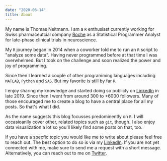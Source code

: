 ```yaml
---
date: "2020-06-14"
title: About
---
```


My name is Thomas Neitmann. I am a `R` enthusiast currently working for Swiss pharmaceutcial company [Roche](https://www.roche.com/) as a Statistical Programmer Analyst for late-phase clinical trials in neuroscience.

My `R` journey began in 2014 when a coworker told me to run an `R` script to "analyze some data". Having never programmed before at that time I was overwhelmed. But I took on the challenge and soon realized the power and joy of programming.

Since then I learned a couple of other programming languages including `MATLAB`, `Python` and `SAS`. But my favorite is still by far `R`.

I enjoy sharing my knowledge and started doing so publicly on [LinkedIn](https://www.linkedin.com/in/thomasneitmann/) in late 2019. Since then I went from around 300 to +6000 followers. Many of those encouraged me to create a blog to have a central place for all my posts. So that's what I did.

As the name suggests this blog focusses predominently on `R`. I will occasioanlly cover other, related topics such as `git`, though. I also enjoy data visualization a lot so you'll likely find some posts on that, too.

If you have a specfic topic you would like me to write about please feel free to reach out. The best option to do so is via my [LinkedIn](https://www.linkedin.com/in/thomasneitmann/). If you are not yet connected with me, make sure to send me a request with a short message. Alternatively, you can reach out to me on [Twitter](https://twitter.com/thomas_neitmann).
